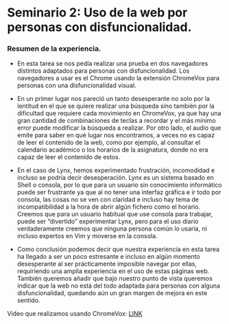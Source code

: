 # Seminario 2: Uso de la web por personas con disfuncionalidad.

### Resumen de la experiencia.

* En esta tarea se nos pedía realizar una prueba en dos navegadores distintos adaptados para personas con disfuncionalidad. Los navegadores a usar es el Chrome usando la extensión ChromeVox para personas con una disfuncionalidad visual. 

* En un primer lugar nos pareció un tanto desesperante no solo por la lentitud en el que se quiere realizar una búsqueda sino también por la dificultad que requiere cada movimiento en ChromeVox, ya que hay una gran cantidad de combinaciones de teclas a recordar y el más mínimo error puede modificar la búsqueda a realizar. Por otro lado, el audio que emite para saber en qué lugar nos encontramos, a veces no es capaz de leer el contenido de la web, como por ejemplo, al consultar el calendario académico o los horarios de la asignatura, donde no era capaz de leer el contenido de estos. 

* En el caso de Lynx, hemos experimentado frustración, incomodidad e incluso se podría decir desesperación. Lynx es un sistema basado en Shell o consola, por lo que para un usuario sin conocimiento informático puede ser frustrante ya que al no tener una interfaz gráfica e ir todo por consola, las cosas no se ven con claridad e incluso hay tema de incompatibilidad a la hora de abrir algún fichero como el horario. Creemos que para un usuario habitual que use consola para trabajar, puede ser “divertido” experimentar Lynx, pero para el uso diario verdaderamente creemos que ninguna persona común lo usaría, ni incluso expertos en Vim y moverse en la consola. 

* Como conclusión podemos decir que nuestra experiencia en esta tarea ha llegado a ser un poco estresante e incluso en algún momento desesperante al ser prácticamente imposible navegar por ellas, requiriendo una amplia experiencia en el uso de estas páginas web. También queremos añadir que bajo nuestro punto de vista queremos indicar que la web no está del todo adaptada para personas con alguna disfuncionalidad, quedando aún un gran margen de mejora en este sentido. 


Video que realizamos usando ChromeVox: [LINK](https://drive.google.com/file/d/1BUULmyUnH9h_Boav_WNH7r4g2eKvzdsF/view?usp=sharing)
